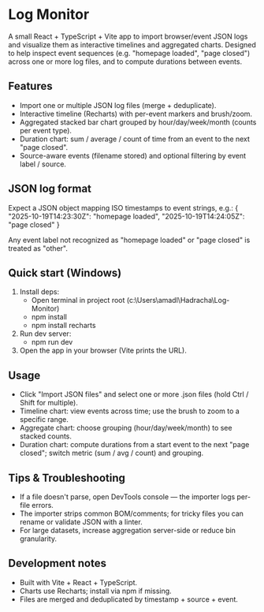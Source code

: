 # Log Monitor

A small React + TypeScript + Vite app to import browser/event JSON logs and visualize them as interactive timelines and aggregated charts. Designed to help inspect event sequences (e.g. "homepage loaded", "page closed") across one or more log files, and to compute durations between events.

## Features
- Import one or multiple JSON log files (merge + deduplicate).
- Interactive timeline (Recharts) with per-event markers and brush/zoom.
- Aggregated stacked bar chart grouped by hour/day/week/month (counts per event type).
- Duration chart: sum / average / count of time from an event to the next "page closed".
- Source-aware events (filename stored) and optional filtering by event label / source.

## JSON log format
Expect a JSON object mapping ISO timestamps to event strings, e.g.:
{
  "2025-10-19T14:23:30Z": "homepage loaded",
  "2025-10-19T14:24:05Z": "page closed"
}

Any event label not recognized as "homepage loaded" or "page closed" is treated as "other".

## Quick start (Windows)
1. Install deps:
   - Open terminal in project root (c:\Users\amadl\Hadracha\Log-Monitor)
   - npm install
   - npm install recharts
2. Run dev server:
   - npm run dev
3. Open the app in your browser (Vite prints the URL).

## Usage
- Click "Import JSON files" and select one or more .json files (hold Ctrl / Shift for multiple).
- Timeline chart: view events across time; use the brush to zoom to a specific range.
- Aggregate chart: choose grouping (hour/day/week/month) to see stacked counts.
- Duration chart: compute durations from a start event to the next "page closed"; switch metric (sum / avg / count) and grouping.

## Tips & Troubleshooting
- If a file doesn't parse, open DevTools console — the importer logs per-file errors.
- The importer strips common BOM/comments; for tricky files you can rename or validate JSON with a linter.
- For large datasets, increase aggregation server-side or reduce bin granularity.

## Development notes
- Built with Vite + React + TypeScript.
- Charts use Recharts; install via npm if missing.
- Files are merged and deduplicated by timestamp + source + event.
